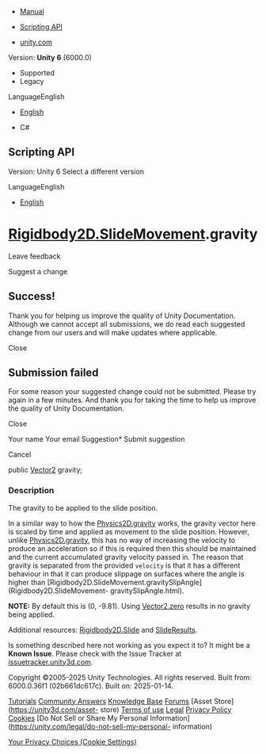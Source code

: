 [ ]()

  * [Manual](../Manual/index.html)
  * [Scripting API](../ScriptReference/index.html)

  * [unity.com](https://unity.com/)

Version: **Unity 6** (6000.0)

  * Supported
  * Legacy

LanguageEnglish

  * [English]()

  * C#

[ ](https://docs.unity3d.com)

## Scripting API

Version: Unity 6 Select a different version

LanguageEnglish

  * [English]()

#  [Rigidbody2D.SlideMovement](Rigidbody2D.SlideMovement.html).gravity

Leave feedback

Suggest a change

## Success!

Thank you for helping us improve the quality of Unity Documentation. Although
we cannot accept all submissions, we do read each suggested change from our
users and will make updates where applicable.

Close

## Submission failed

For some reason your suggested change could not be submitted. Please <a>try
again</a> in a few minutes. And thank you for taking the time to help us
improve the quality of Unity Documentation.

Close

Your name Your email Suggestion* Submit suggestion

Cancel

[ ]()

public [Vector2](Vector2.html) gravity;

### Description

The gravity to be applied to the slide position.

In a similar way to how the [Physics2D.gravity](Physics2D-gravity.html) works,
the gravity vector here is scaled by time and applied as movement to the slide
position. However, unlike [Physics2D.gravity](Physics2D-gravity.html), this
has no way of increasing the velocity to produce an acceleration so if this is
required then this should be maintained and the current accumulated gravity
velocity passed in. The reason that gravity is separated from the provided
`velocity` is that it has a different behaviour in that it can produce
slippage on surfaces where the angle is higher than
[Rigidbody2D.SlideMovement.gravitySlipAngle](Rigidbody2D.SlideMovement-
gravitySlipAngle.html).  
  
**NOTE:** By default this is (0, -9.81). Using
[Vector2.zero](Vector2-zero.html) results in no gravity being applied.  
  
Additional resources: [Rigidbody2D.Slide](Rigidbody2D.Slide.html) and
[SlideResults](Rigidbody2D.SlideResults.html).

Is something described here not working as you expect it to? It might be a
**Known Issue**. Please check with the Issue Tracker at
[issuetracker.unity3d.com](https://issuetracker.unity3d.com).

Copyright ©2005-2025 Unity Technologies. All rights reserved. Built from:
6000.0.36f1 (02b661dc617c). Built on: 2025-01-14.

[Tutorials](https://unity3d.com/learn) [Community
Answers](https://answers.unity3d.com) [Knowledge
Base](https://support.unity3d.com/hc/en-us)
[Forums](https://forum.unity3d.com) [Asset Store](https://unity3d.com/asset-
store) [Terms of use](https://docs.unity3d.com/Manual/TermsOfUse.html)
[Legal](https://unity.com/legal) [Privacy
Policy](https://unity.com/legal/privacy-policy)
[Cookies](https://unity.com/legal/cookie-policy) [Do Not Sell or Share My
Personal Information](https://unity.com/legal/do-not-sell-my-personal-
information)

[Your Privacy Choices (Cookie Settings)](javascript:void\(0\);)

